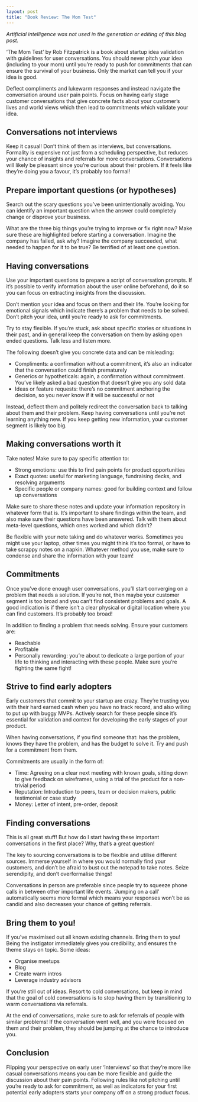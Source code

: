```yaml
---
layout: post
title: "Book Review: The Mom Test"
---
```


*Artificial intelligence was not used in the generation or editing of this blog post.*

‘The Mom Test’ by Rob Fitzpatrick is a book about startup idea validation with guidelines for user conversations. You should never pitch your idea (including to your mom) until you’re ready to push for commitments that can ensure the survival of your business. Only the market can tell you if your idea is good.

Deflect compliments and lukewarm responses and instead navigate the conversation around user pain points. Focus on having early stage customer conversations that give concrete facts about your customer’s lives and world views which then lead to commitments which validate your idea.

## Conversations not interviews

Keep it casual! Don’t think of them as interviews, but conversations. Formality is expensive not just from a scheduling perspective, but reduces your chance of insights and referrals for more conversations. Conversations will likely be pleasant since you’re curious about their problem. If it feels like they’re doing you a favour, it’s probably too formal!

## Prepare important questions (or hypotheses)

Search out the scary questions you’ve been unintentionally avoiding. You can identify an important question when the answer could completely change or disprove your business.

What are the three big things you’re trying to improve or fix right now? Make sure these are highlighted before starting a conversation. Imagine the company has failed, ask why? Imagine the company succeeded, what needed to happen for it to be true? Be terrified of at least one question.

## Having conversations

Use your important questions to prepare a script of conversation prompts. If it’s possible to verify information about the user online beforehand, do it so you can focus on extracting insights from the discussion.

Don’t mention your idea and focus on them and their life. You’re looking for emotional signals which indicate there’s a problem that needs to be solved. Don’t pitch your idea, until you’re ready to ask for commitments.

Try to stay flexible. If you’re stuck, ask about specific stories or situations in their past, and in general keep the conversation on them by asking open ended questions. Talk less and listen more.

The following doesn’t give you concrete data and can be misleading:
* Compliments: a confirmation without a commitment, it’s also an indicator that the conversation could finish prematurely
* Generics or hypotheticals: again, a confirmation without commitment. You’ve likely asked a bad question that doesn’t give you any sold data
* Ideas or feature requests: there’s no commitment anchoring the decision, so you never know if it will be successful or not

Instead, deflect them and politely redirect the conversation back to talking about them and their problem. Keep having conversations until you’re not learning anything new. If you keep getting new information, your customer segment is likely too big.

## Making conversations worth it

Take notes! Make sure to pay specific attention to:
* Strong emotions: use this to find pain points for product opportunities
* Exact quotes: useful for marketing language, fundraising decks, and resolving arguments
* Specific people or company names: good for building context and follow up conversations

Make sure to share these notes and update your information repository in whatever form that is. It’s important to share findings within the team, and also make sure their questions have been answered. Talk with them about meta-level questions, which ones worked and which didn’t?

Be flexible with your note taking and do whatever works. Sometimes you might use your laptop, other times you might think it’s too formal, or have to take scrappy notes on a napkin. Whatever method you use, make sure to condense and share the information with your team!

## Commitments

Once you’ve done enough user conversations, you’ll start converging on a problem that needs a solution. If you’re not, then maybe your customer segment is too broad and you can’t find consistent problems and goals. A good indication is if there isn’t a clear physical or digital location where you can find customers. It’s probably too broad!

In addition to finding a problem that needs solving. Ensure your customers are:
* Reachable
* Profitable
* Personally rewarding: you’re about to dedicate a large portion of your life to thinking and interacting with these people. Make sure you’re fighting the same fight!

## Strive to find early adopters

Early customers that commit to your startup are crazy. They’re trusting you with their hard earned cash when you have no track record, and also willing to put up with buggy MVPs. Actively search for these people since it’s essential for validation and context for developing the early stages of your product.

When having conversations, if you find someone that: has the problem, knows they have the problem, and has the budget to solve it. Try and push for a commitment from them.

Commitments are usually in the form of:
* Time: Agreeing on a clear next meeting with known goals, sitting down to give feedback on wireframes, using a trial of the product for a non-trivial period
* Reputation: Introduction to peers, team or decision makers, public testimonial or case study
* Money: Letter of intent, pre-order, deposit

## Finding conversations

This is all great stuff! But how do I start having these important conversations in the first place? Why, that’s a great question!

The key to sourcing conversations is to be flexible and utilise different sources. Immerse yourself in where you would normally find your customers, and don’t be afraid to bust out the notepad to take notes. Seize serendipity, and don’t overformalise things!

Conversations in person are preferable since people try to squeeze phone calls in between other important life events. ‘Jumping on a call’ automatically seems more formal which means your responses won’t be as candid and also decreases your chance of getting referrals.

## Bring them to you!

If you’ve maximised out all known existing channels. Bring them to you! Being the instigator immediately gives you credibility, and ensures the theme stays on topic. Some ideas:
* Organise meetups
* Blog
* Create warm intros
* Leverage industry advisors

If you’re still out of ideas. Resort to cold conversations, but keep in mind that the goal of cold conversations is to stop having them by transitioning to warm conversations via referrals.

At the end of conversations, make sure to ask for referrals of people with similar problems! If the conversation went well, and you were focused on them and their problem, they should be jumping at the chance to introduce you.

## Conclusion

Flipping your perspective on early user ‘interviews’ so that they’re more like casual conversations means you can be more flexible and guide the discussion about their pain points. Following rules like not pitching until you’re ready to ask for commitment, as well as indicators for your first potential early adopters starts your company off on a strong product focus.
